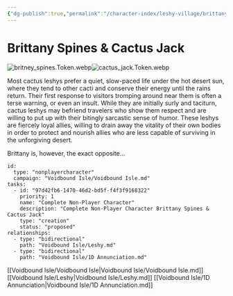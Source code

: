 ```yaml
---
{"dg-publish":true,"permalink":"/character-index/leshy-village/brittany-spines-and-cactus-jack/","title":"Brittany Spines & Cactus Jack","tags":["JournalEntryPage","Leshy","NPC"]}
---
```






# Brittany Spines & Cactus Jack
![britney_spines.Token.webp](/img/user/Voidbound%20token%20images/britney_spines.Token.webp)![cactus_jack.Token.webp](/img/user/Voidbound%20token%20images/cactus_jack.Token.webp)

Most cactus leshys prefer a quiet, slow-paced life under the hot desert sun, where they tend to other cacti and conserve their energy until the rains return. Their first response to visitors tromping around near them is often a terse warning, or even an insult. While they are initially surly and taciturn, cactus leshys may befriend travelers who show them respect and are willing to put up with their bitingly sarcastic sense of humor. These leshys are fiercely loyal allies, willing to drain away the vitality of their own bodies in order to protect and nourish allies who are less capable of surviving in the unforgiving desert.

Brittany is, however, the exact opposite...

```RpgManager4
id: 
  type: "nonplayercharacter"
  campaign: "Voidbound Isle/Voidbound Isle.md"
tasks: 
  - id: "97d42fb6-1470-46d2-bd5f-f4f3f9168322"
    priority: 1
    name: "Complete Non-Player Character"
    description: "Complete Non-Player Character Brittany Spines & Cactus Jack"
    type: "creation"
    status: "proposed"
relationships: 
  - type: "bidirectional"
    path: "Voidbound Isle/Leshy.md"
  - type: "bidirectional"
    path: "Voidbound Isle/1D Annunciation.md"
```
[[Voidbound Isle/Voidbound Isle\|Voidbound Isle/Voidbound Isle.md]]
[[Voidbound Isle/Leshy\|Voidbound Isle/Leshy.md]]
[[Voidbound Isle/1D Annunciation\|Voidbound Isle/1D Annunciation.md]]